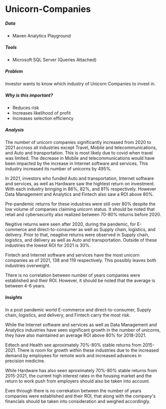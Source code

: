# Unicorn-Companies

##### Data
  + Maven Analytics Playground

##### Tools
  + Microsoft SQL Server (Queries Attached)
  
##### Problem
 Investor wants to know which industry of Unicorn Companies to invest in.
 
##### Why is this important?
   + Reduces risk
   + Increases likelihood of profit
   + Increases selection efficiency
 
##### Analysis
 
The number of unicorn companies significantly increased from 2020 to 2021 accross all industries except Travel, Mobile and telecommunications, and Auto and transportation. This is most likely due to covid when travel was limited. The decrease in Mobile and telecommunications would have been impacted by the increase in Internet software and services. This industry increased its number of unicorns by 495%. 

In 2021, investors who funded Auto and transportation, Internet software and services, as well as Hardware saw the hightest return on investment. With each industry bringing in 86%, 82%, and 81% respectively. However Data Management and Analytics and Fintech also saw a ROI above 80%. 

Pre-pandemic returns for these industries were still over 80% despite the low volume of companies claiming unicorn status. It should be noted that retail and cybersecurity also realized between 70-80% returns before 2020. 

Negitive returns were seen after 2020, during the pandemic, for E-commerce and direct-to-consumer as well as Supply chain, logistics, and delivery. Prior to that, neagtive returns were observed in Supply chain, logistics, and delivery as well as Auto and transportation. Outside of these industries the lowest ROI for 2021 is 30%. 

Fintech and Internet software and services have the most unicorn companies as of 2021, 138 and 119 respectively. This possibly leaves both industries overweight. 

There is no correlation between number of years companies were established and their ROI. However, it should be noted that the average is between 4-6 years. 

##### Insights

In a post pandemic world E-commerce and direct-to-consumer, Supply chain, logistics, and delivery, and Fintech carry the most risk.

While the Internet software and services as well as Data Management and Analytics industries have seen significant growth in the number of unicorns, they have also maintained an average ROI above 80% for 2018-2021. 

Edtech and Health see aproximately 70%-80% stable returns from 2015-2021. There is room for growth within these industries due to the increased demand by employees for remote work and increased advances in precision medicine. 

While Hardware has also seen aproximately 70%-80% stable returns from 2015-2021, the current high interest rates in the housing market and the return to work push from employers should also be taken into account.

Even through there is no correkation between the number of years companies were established and their ROI, that along with the company's financials should be taken into consideration and weighed accordingly. 
